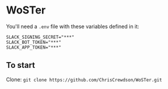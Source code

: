 # WoSTer

You'll need a `.env` file with these variables defined in it:

```
SLACK_SIGNING_SECRET="***"
SLACK_BOT_TOKEN="***"
SLACK_APP_TOKEN="***"
```

## To start

Clone:
`git clone https://github.com/ChrisCrewdson/WoSTer.git`
